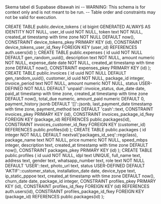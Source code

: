 Skema tabel di Supabase dibawah ini
-- WARNING: This schema is for context only and is not meant to be run.
-- Table order and constraints may not be valid for execution.

CREATE TABLE public.device_tokens (
  id bigint GENERATED ALWAYS AS IDENTITY NOT NULL,
  user_id uuid NOT NULL,
  token text NOT NULL,
  created_at timestamp with time zone NOT NULL DEFAULT now(),
  CONSTRAINT device_tokens_pkey PRIMARY KEY (id),
  CONSTRAINT device_tokens_user_id_fkey FOREIGN KEY (user_id) REFERENCES auth.users(id)
);
CREATE TABLE public.expenses (
  id uuid NOT NULL DEFAULT gen_random_uuid(),
  description text NOT NULL,
  amount numeric NOT NULL,
  expense_date date NOT NULL,
  created_at timestamp with time zone DEFAULT now(),
  CONSTRAINT expenses_pkey PRIMARY KEY (id)
);
CREATE TABLE public.invoices (
  id uuid NOT NULL DEFAULT gen_random_uuid(),
  customer_id uuid NOT NULL,
  package_id integer,
  invoice_period text NOT NULL,
  amount numeric NOT NULL,
  status USER-DEFINED NOT NULL DEFAULT 'unpaid'::invoice_status,
  due_date date,
  paid_at timestamp with time zone,
  created_at timestamp with time zone DEFAULT now(),
  total_due numeric,
  amount_paid numeric DEFAULT 0,
  payment_history jsonb DEFAULT '[]'::jsonb,
  last_payment_date timestamp with time zone,
  payment_method text DEFAULT 'cash'::text,
  CONSTRAINT invoices_pkey PRIMARY KEY (id),
  CONSTRAINT invoices_package_id_fkey FOREIGN KEY (package_id) REFERENCES public.packages(id),
  CONSTRAINT invoices_customer_id_fkey FOREIGN KEY (customer_id) REFERENCES public.profiles(id)
);
CREATE TABLE public.packages (
  id integer NOT NULL DEFAULT nextval('packages_id_seq'::regclass),
  package_name text NOT NULL,
  price numeric NOT NULL,
  speed_mbps integer,
  description text,
  created_at timestamp with time zone DEFAULT now(),
  CONSTRAINT packages_pkey PRIMARY KEY (id)
);
CREATE TABLE public.profiles (
  id uuid NOT NULL,
  idpl text UNIQUE,
  full_name text,
  address text,
  gender text,
  whatsapp_number text,
  role text NOT NULL DEFAULT 'USER'::text,
  photo_url text,
  status USER-DEFINED DEFAULT 'AKTIF'::customer_status,
  installation_date date,
  device_type text,
  ip_static_pppoe text,
  created_at timestamp with time zone DEFAULT now(),
  churn_date date,
  package_id integer,
  CONSTRAINT profiles_pkey PRIMARY KEY (id),
  CONSTRAINT profiles_id_fkey FOREIGN KEY (id) REFERENCES auth.users(id),
  CONSTRAINT profiles_package_id_fkey FOREIGN KEY (package_id) REFERENCES public.packages(id)
);